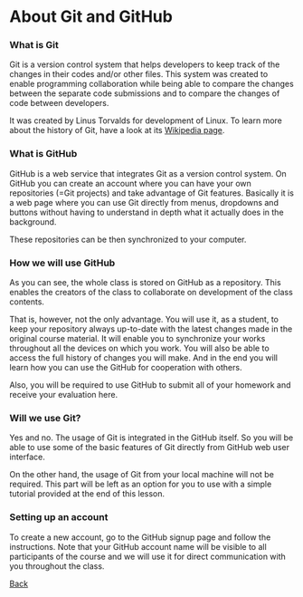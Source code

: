 # About Git and GitHub

### What is Git
Git is a version control system that helps developers to keep track of the changes in their codes and/or other files. This system was created to enable programming collaboration while being able to compare the changes between the separate code submissions and to compare the changes of code between developers.

It was created by Linus Torvalds for development of Linux. To learn more about the history of Git, have a look at its [Wikipedia page](https://en.wikipedia.org/wiki/Git).


### What is GitHub
GitHub is a web service that integrates Git as a version control system. On GitHub you can create an account where you can have your own repositories (=Git projects) and take advantage of Git features. Basically it is a web page where you can use Git directly from menus, dropdowns and buttons without having to understand in depth what it actually does in the background.

These repositories can be then synchronized to your computer.


### How we will use GitHub
As you can see, the whole class is stored on GitHub as a repository. This enables the creators of the class to collaborate on development of the class contents.

That is, however, not the only advantage. You will use it, as a student, to keep your repository always up-to-date with the latest changes made in the original course material. It will enable you to synchronize your works throughout all the devices on which you work. You will also be able to access the full history of changes you will make. And in the end you will learn how you can use the GitHub for cooperation with others.

Also, you will be required to use GitHub to submit all of your homework and receive your evaluation here.


### Will we use Git?
Yes and no. The usage of Git is integrated in the GitHub itself. So you will be able to use some of the basic features of Git directly from GitHub web user interface.

On the other hand, the usage of Git from your local machine will not be required. This part will be left as an option for you to use with a simple tutorial provided at the end of this lesson.


### Setting up an account
To create a new account, go to the GitHub signup page and follow the instructions. Note that your GitHub account name will be visible to all participants of the course and we will use it for direct communication with you throughout the class.

[Back](./README.md)